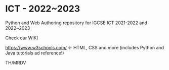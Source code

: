 # ICT - 2022~2023
Python and Web Authoring repository for IGCSE ICT
2021-2022 and 2022~2023

Check our [WIKI](https://github.com/teacher-mrdv/ict-22-23/wiki)

https://www.w3schools.com/ <- HTML, CSS and more (includes Python and Java tutorials ad reference!)

TH/MRDV
